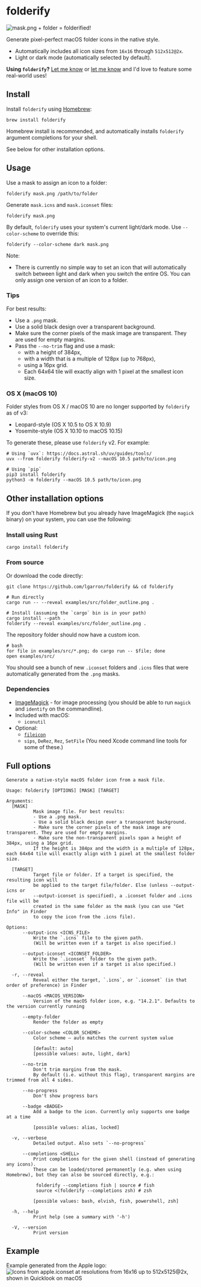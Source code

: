 # folderify

![mask.png + folder = folderified!](examples/png/explanation.png)

Generate pixel-perfect macOS folder icons in the native style.

- Automatically includes all icon sizes from `16x16` through `512x512@2x`.
- Light or dark mode (automatically selected by default).

**Using `folderify`?** [Let me know](https://mastodon.social/@lgarron) or [let me know](https://github.com/lgarron/folderify/issues/new) and I'd love to feature some real-world uses!

## Install

Install `folderify` using [Homebrew](https://formulae.brew.sh/formula/folderify):

```shell
brew install folderify
```

Homebrew install is recommended, and automatically installs `folderify` argument completions for your shell.

See below for other installation options.

## Usage

Use a mask to assign an icon to a folder:

```shell
folderify mask.png /path/to/folder
```

Generate `mask.icns` and `mask.iconset` files:

```shell
folderify mask.png
```

By default, `folderify` uses your system's current light/dark mode. Use `--color-scheme` to override this:

```shell
folderify --color-scheme dark mask.png
```

Note:

- There is currently no simple way to set an icon that will automatically switch between light and dark when you switch the entire OS. You can only assign one version of an icon to a folder.

### Tips

For best results:

- Use a `.png` mask.
- Use a solid black design over a transparent background.
- Make sure the corner pixels of the mask image are transparent. They are used for empty margins.
- Pass the `--no-trim` flag and use a mask:
  - with a height of 384px,
  - with a width that is a multiple of 128px (up to 768px),
  - using a 16px grid.
  - Each 64x64 tile will exactly align with 1 pixel at the smallest icon size.

### OS X (macOS 10)

Folder styles from OS X / macOS 10 are no longer supported by `folderify` as of v3:

- Leopard-style (OS X 10.5 to OS X 10.9)
- Yosemite-style (OS X 10.10 to macOS 10.15)

To generate these, please use `folderify` v2. For example:

```shell
# Using `uvx`: https://docs.astral.sh/uv/guides/tools/
uvx --from folderify folderify-v2 --macOS 10.5 path/to/icon.png

# Using `pip`
pip3 install folderify
python3 -m folderify --macOS 10.5 path/to/icon.png
```

## Other installation options

If you don't have Homebrew but you already have ImageMagick (the `magick`
binary) on your system, you can use the following:

### Install using Rust

```shell
cargo install folderify
```

### From source

Or download the code directly:

```shell
git clone https://github.com/lgarron/folderify && cd folderify

# Run directly
cargo run -- --reveal examples/src/folder_outline.png .

# Install (assuming the `cargo` bin is in your path)
cargo install --path .
folderify --reveal examples/src/folder_outline.png .
```

The repository folder should now have a custom icon.

```shell
# bash
for file in examples/src/*.png; do cargo run -- $file; done
open examples/src/
```

You should see a bunch of new `.iconset` folders and `.icns` files that were automatically generated from the `.png` masks.

### Dependencies

- [ImageMagick](https://www.imagemagick.org/) - for image processing (you should be able to run `magick` and `identify` on the commandline).
- Included with macOS:
  - `iconutil`
- Optional:
  - [`fileicon`](https://github.com/mklement0/fileicon/)
  - `sips`, `DeRez`, `Rez`, `SetFile` (You need Xcode command line tools for some of these.)

## Full options

````cli-help
Generate a native-style macOS folder icon from a mask file.

Usage: folderify [OPTIONS] [MASK] [TARGET]

Arguments:
  [MASK]
          Mask image file. For best results:
          - Use a .png mask.
          - Use a solid black design over a transparent background.
          - Make sure the corner pixels of the mask image are transparent. They are used for empty margins.
          - Make sure the non-transparent pixels span a height of 384px, using a 16px grid.
          If the height is 384px and the width is a multiple of 128px, each 64x64 tile will exactly align with 1 pixel at the smallest folder size.

  [TARGET]
          Target file or folder. If a target is specified, the resulting icon will
          be applied to the target file/folder. Else (unless --output-icns or
          --output-iconset is specified), a .iconset folder and .icns file will be
          created in the same folder as the mask (you can use "Get Info" in Finder
          to copy the icon from the .icns file).

Options:
      --output-icns <ICNS_FILE>
          Write the `.icns` file to the given path.
          (Will be written even if a target is also specified.)

      --output-iconset <ICONSET_FOLDER>
          Write the `.iconset` folder to the given path.
          (Will be written even if a target is also specified.)

  -r, --reveal
          Reveal either the target, `.icns`, or `.iconset` (in that order of preference) in Finder

      --macOS <MACOS_VERSION>
          Version of the macOS folder icon, e.g. "14.2.1". Defaults to the version currently running

      --empty-folder
          Render the folder as empty

      --color-scheme <COLOR_SCHEME>
          Color scheme — auto matches the current system value
          
          [default: auto]
          [possible values: auto, light, dark]

      --no-trim
          Don't trim margins from the mask.
          By default (i.e. without this flag), transparent margins are trimmed from all 4 sides.

      --no-progress
          Don't show progress bars

      --badge <BADGE>
          Add a badge to the icon. Currently only supports one badge at a time
          
          [possible values: alias, locked]

  -v, --verbose
          Detailed output. Also sets `--no-progress`

      --completions <SHELL>
          Print completions for the given shell (instead of generating any icons).
          These can be loaded/stored permanently (e.g. when using Homebrew), but they can also be sourced directly, e.g.:
          
           folderify --completions fish | source # fish
           source <(folderify --completions zsh) # zsh
          
          [possible values: bash, elvish, fish, powershell, zsh]

  -h, --help
          Print help (see a summary with '-h')

  -V, --version
          Print version
````

## Example

Example generated from the Apple logo:
![Icons from apple.iconset at resolutions from 16x16 up to 512x5125@2x, shown in Quicklook on macOS](examples/png/apple.gif)

